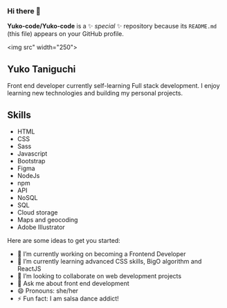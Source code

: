 ### Hi there 👋


**Yuko-code/Yuko-code** is a ✨ _special_ ✨ repository because its `README.md` (this file) appears on your GitHub profile.

<img src" width="250">

## Yuko Taniguchi
Front end developer currently self-learning Full stack development. I enjoy learning new technologies and building my personal projects.

## Skills
* HTML
* CSS
* Sass
* Javascript
* Bootstrap
* Figma
* NodeJs
* npm
* API
* NoSQL
* SQL
* Cloud storage
* Maps and geocoding
* Adobe Illustrator


Here are some ideas to get you started:

- 🔭 I’m currently working on becoming a Frontend Developer
- 🌱 I’m currently learning advanced CSS skills, BigO algorithm and ReactJS
- 👯 I’m looking to collaborate on web development projects
- 💬 Ask me about front end development
- 😄 Pronouns: she/her
- ⚡ Fun fact: I am salsa dance addict!

